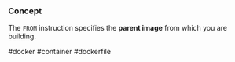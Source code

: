 ### Concept

The `FROM` instruction specifies the **parent image** from which you are building.

#docker #container #dockerfile
